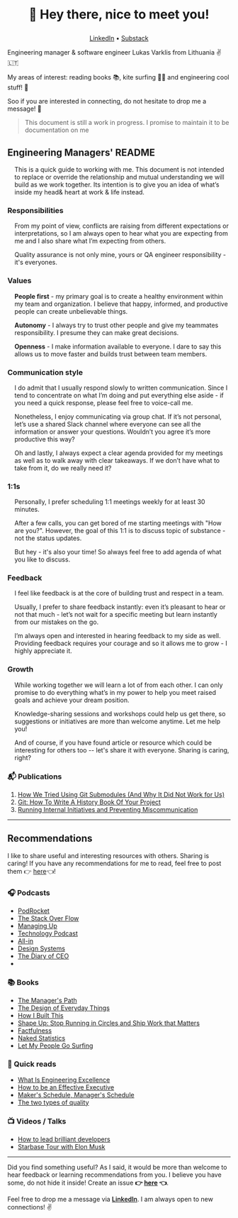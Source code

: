 # <p align="center">👋 Hey there, nice to meet you!</p>

<p align="center">
  <a href="http://linkedin.com/in/lukasvarkalis/" target="_blank">LinkedIn</a> • <a href="https://substack.com/profile/13407834-lukas-varkalis" target="_blank">Substack</a> 
</p>

Engineering manager & software engineer Lukas Varklis from Lithuania ✌️🇱🇹

My areas of interest: reading books 📚, kite surfing 🏄‍♂️ and engineering cool stuff! 🎒

Soo if you are interested in connecting, do not hesitate to drop me a message! 👊

<!-- <div align="center" style="display: flex; gap: 2.5rem; justify-content: center; margin: 2rem 0">
  <a href="#engineering-managers-readme" style="font-size: 1.5rem; font-weight: 500; text-decoration: underline; outline: none">README</a>
  <a href="#recommendations" style="font-size: 1.5rem; font-weight: 500; text-decoration: underline; outline: none">Recommendations</a>
</div> -->

> This document is still a work in progress. I promise to maintain it to be documentation on me

## Engineering Managers' README

<div style="margin: 0 0 1rem 1rem">
  This is a quick guide to working with me. This document is not intended to replace or override the relationship and mutual understanding we will build as we work together. Its intention is to give you an idea  of what’s inside my head& heart at work & life instead.
</div>

### Responsibilities

<div style="margin: 0 0 1rem 1rem">
  From my point of view, conflicts are raising from different expectations or interpretations, so I am always open to hear what you are expecting from me and I also share what I’m expecting from others.

Quality assurance is not only mine, yours or QA engineer responsibility - it's everyones.

</div>

### Values

<div style="margin-left: 1rem">

**People first** - my primary goal is to create a healthy environment within my team and organization. I believe that happy, informed, and productive people can create unbelievable things.

**Autonomy** - I always try to trust other people and give my teammates responsibility. I presume they can make great decisions.

**Openness** - I make information available to everyone. I dare to say this allows us to move faster and builds trust between team members.

</div>

### Communication style

<div style="margin-left: 1rem">
  I do admit that I usually respond slowly to written communication. Since I tend to concentrate on what I’m doing and put everything else aside -  if you need a quick response, please feel free to voice-call me.

Nonetheless, I enjoy communicating via group chat. If it’s not personal, let’s use a shared Slack channel where everyone can see all the information or answer your questions. Wouldn’t you agree it’s more productive this way?

Oh and lastly, I always expect a clear agenda provided for my meetings as well as to walk away with clear takeaways. If we don’t have what to take from it, do we really need it?

</div>

### 1:1s

<div style="margin-left: 1rem">
Personally, I prefer scheduling 1:1 meetings weekly for at least 30 minutes.

After a few calls, you can get bored of me starting meetings with "How are you?". However, the goal of this 1:1 is to discuss topic of substance - not the status updates.

But hey - it's also your time! So always feel free to add agenda of what you like to discuss.

</div>

### Feedback

<div style="margin-left: 1rem">
I feel like feedback is at the core of building trust and respect in a team.

Usually, I prefer to share feedback instantly: even it’s pleasant to hear or not that much - let’s not wait for a specific meeting but learn instantly from our mistakes on the go.

I’m always open and interested in hearing feedback to my side as well. Providing feedback requires your courage and so it allows me to grow - I highly appreciate it.

</div>

### Growth

<div style="margin: 0 0 1rem 1rem">
  While working together we will learn a lot of from each other.  I can only promise to do everything what’s in my power to help you meet raised goals and achieve your dream position.

Knowledge-sharing sessions and workshops could help us get there, so suggestions or initiatives are more than welcome anytime. Let me help you!

And of course, if you have found article or resource which could be interesting for others too -- let's share it with everyone. Sharing is caring, right?

</div>

### 📬 Publications

1. [How We Tried Using Git Submodules (And Why It Did Not Work for Us)](https://kilo.health/engineering-blog/how-we-tried-using-git-submodules-and-why-it-did-not-work-for-us/)
2. [Git: How To Write A History Book Of Your Project](https://kilo.health/engineering-blog/git-how-to-write-a-history-book-of-your-project/)
3. [Running Internal Initiatives and Preventing Miscommunication](https://kilo.health/engineering-blog/running-internal-initiatives-and-preventing-miscommunication/)

---

## Recommendations

I like to share useful and interesting resources with others. Sharing is caring! If you have any recommendations for me to read, feel free to post them 👉 [here](https://github.com/lukasvarkalis/lukasvarkalis/issues/new?assignees=lukasvarkalis&labels=&template=recommendations.md&title=I+have+something+for+you)👈!

### 🎧 Podcasts

- [PodRocket](https://podrocket.logrocket.com)
- [The Stack Over Flow](https://stackoverflow.blog/podcast/)
- [Managing Up](https://podcasts.apple.com/us/podcast/managing-up/id1412411569)
- [Technology Podcast](https://podcasts.apple.com/lt/podcast/thoughtworks-technology-podcast/id881136697)
- [All-in](https://podcasts.apple.com/us/podcast/all-in-with-chamath-jason-sacks-friedberg/id1502871393)
- [Design Systems](https://podcasts.apple.com/lt/podcast/design-systems-podcast/id1491843793)
- [The Diary of CEO](https://podcasts.apple.com/lt/podcast/the-diary-of-a-ceo-with-steven-bartlett/id1291423644)
- 
### 📚 Books

- [The Manager's Path](https://www.goodreads.com/book/show/33369254-the-manager-s-path)
- [The Design of Everyday Things](https://www.goodreads.com/book/show/840.The_Design_of_Everyday_Things)
- [How I Built This](https://www.goodreads.com/book/show/48930275-how-i-built-this)
- [Shape Up: Stop Running in Circles and Ship Work that Matters](https://www.goodreads.com/book/show/50776459-shape-up)
- [Factfulness](https://www.goodreads.com/book/show/34890015-factfulness)
- [Naked Statistics](https://www.goodreads.com/book/show/17986418-naked-statistics)
- [Let My People Go Surfing](https://www.goodreads.com/book/show/22155.Let_My_People_Go_Surfing?ac=1&from_search=true&qid=gokCDMGO41&rank=1)

### 👀 Quick reads

- [What Is Engineering Excellence](https://medium.com/swlh/what-is-engineering-excellence-a8aa5a1e8dc5)
- [How to be an Effective Executive](https://delian.io/lessons-3)
- [Maker's Schedule, Manager's Schedule](http://www.paulgraham.com/makersschedule.html)
- [The two types of quality](https://zenorocha.com/the-two-types-of-quality)

### 📺 Videos / Talks

- [How to lead brilliant developers](https://www.youtube.com/watch?v=I9fRqBmJ2vE)
- [Starbase Tour with Elon Musk](https://www.youtube.com/watch?v=t705r8ICkRw)

---

Did you find something useful? As I said, it would be more than welcome to hear feedback or learning recommendations from you. I believe you have some, do not hide it inside! Create an issue **👉 [here](https://github.com/lukasvarkalis/lukasvarkalis/issues/new?assignees=lukasvarkalis&labels=&template=recommendations.md&title=I+have+something+for+you) 👈**.

Feel free to drop me a message via <a href="http://linkedin.com/in/lukasvarkalis/" target="_blank" style="text-decoration: underline; font-weight: 600">LinkedIn</a>. I am always open to new connections! ✌️
